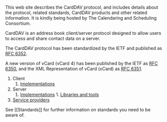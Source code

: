 This web site describes the CardDAV protocol, and includes details about the protocol, related standards, CardDAV products and other related information. It is kindly being hosted by The Calendaring and Scheduling Consortium.

CardDAV is an address book client/server protocol designed to allow users to access and share contact data on a server.

The CardDAV protocol has been standardized by the IETF and published as [RFC 6352](https://tools.ietf.org/html/rfc6352).

A new version of vCard (vCard 4) has been published by the IETF as [RFC 6350](https://tools.ietf.org/html/rfc6350), and the XML Representation of vCard (xCard) as [RFC 6351](https://tools.ietf.org/html/rfc6351).

  1. Client
     1. [Implementations](CardDAV-Client-Implementations)
  1. Server
	   1. [Implementations](CardDAV-Server-Implementations)
	1. [Libraries and tools](CardDAV-libraries)
  1. [Service providers](CardDAV-services)

See [[Standards]] for further information on standards you need to be aware of.
